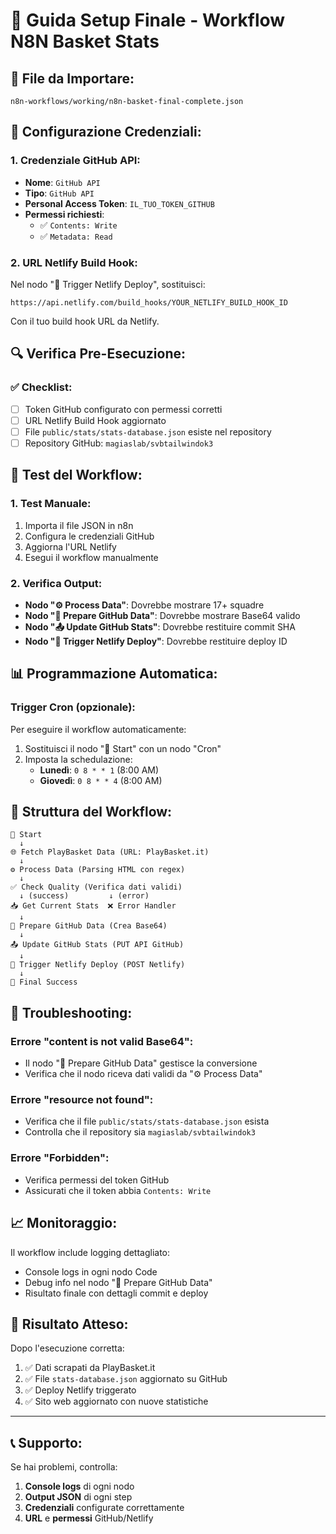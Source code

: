 # 🏀 Guida Setup Finale - Workflow N8N Basket Stats

## 📁 **File da Importare:**
```
n8n-workflows/working/n8n-basket-final-complete.json
```

## 🔧 **Configurazione Credenziali:**

### 1. **Credenziale GitHub API:**
- **Nome**: `GitHub API`
- **Tipo**: `GitHub API`
- **Personal Access Token**: `IL_TUO_TOKEN_GITHUB`
- **Permessi richiesti**:
  - ✅ `Contents: Write`
  - ✅ `Metadata: Read`

### 2. **URL Netlify Build Hook:**
Nel nodo "🚀 Trigger Netlify Deploy", sostituisci:
```
https://api.netlify.com/build_hooks/YOUR_NETLIFY_BUILD_HOOK_ID
```

Con il tuo build hook URL da Netlify.

## 🔍 **Verifica Pre-Esecuzione:**

### ✅ **Checklist:**
- [ ] Token GitHub configurato con permessi corretti
- [ ] URL Netlify Build Hook aggiornato
- [ ] File `public/stats/stats-database.json` esiste nel repository
- [ ] Repository GitHub: `magiaslab/svbtailwindok3`

## 🚀 **Test del Workflow:**

### 1. **Test Manuale:**
1. Importa il file JSON in n8n
2. Configura le credenziali GitHub
3. Aggiorna l'URL Netlify
4. Esegui il workflow manualmente

### 2. **Verifica Output:**
- **Nodo "⚙️ Process Data"**: Dovrebbe mostrare 17+ squadre
- **Nodo "🔧 Prepare GitHub Data"**: Dovrebbe mostrare Base64 valido
- **Nodo "📤 Update GitHub Stats"**: Dovrebbe restituire commit SHA
- **Nodo "🚀 Trigger Netlify Deploy"**: Dovrebbe restituire deploy ID

## 📊 **Programmazione Automatica:**

### **Trigger Cron (opzionale):**
Per eseguire il workflow automaticamente:

1. Sostituisci il nodo "🚀 Start" con un nodo "Cron"
2. Imposta la schedulazione:
   - **Lunedì**: `0 8 * * 1` (8:00 AM)
   - **Giovedì**: `0 8 * * 4` (8:00 AM)

## 🔧 **Struttura del Workflow:**

```
🚀 Start
  ↓
🌐 Fetch PlayBasket Data (URL: PlayBasket.it)
  ↓
⚙️ Process Data (Parsing HTML con regex)
  ↓
✅ Check Quality (Verifica dati validi)
  ↓ (success)         ↓ (error)
📥 Get Current Stats  ❌ Error Handler
  ↓
🔧 Prepare GitHub Data (Crea Base64)
  ↓
📤 Update GitHub Stats (PUT API GitHub)
  ↓
🚀 Trigger Netlify Deploy (POST Netlify)
  ↓
🎉 Final Success
```

## 🐛 **Troubleshooting:**

### **Errore "content is not valid Base64":**
- Il nodo "🔧 Prepare GitHub Data" gestisce la conversione
- Verifica che il nodo riceva dati validi da "⚙️ Process Data"

### **Errore "resource not found":**
- Verifica che il file `public/stats/stats-database.json` esista
- Controlla che il repository sia `magiaslab/svbtailwindok3`

### **Errore "Forbidden":**
- Verifica permessi del token GitHub
- Assicurati che il token abbia `Contents: Write`

## 📈 **Monitoraggio:**

Il workflow include logging dettagliato:
- Console logs in ogni nodo Code
- Debug info nel nodo "🔧 Prepare GitHub Data"
- Risultato finale con dettagli commit e deploy

## 🎯 **Risultato Atteso:**

Dopo l'esecuzione corretta:
1. ✅ Dati scrapati da PlayBasket.it
2. ✅ File `stats-database.json` aggiornato su GitHub
3. ✅ Deploy Netlify triggerato
4. ✅ Sito web aggiornato con nuove statistiche

---

## 📞 **Supporto:**

Se hai problemi, controlla:
1. **Console logs** di ogni nodo
2. **Output JSON** di ogni step
3. **Credenziali** configurate correttamente
4. **URL** e **permessi** GitHub/Netlify

